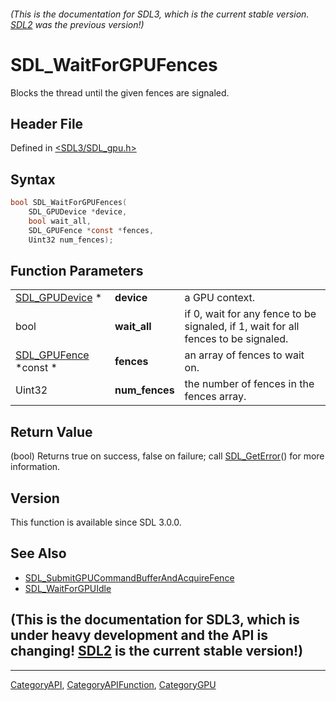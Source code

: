 ###### (This is the documentation for SDL3, which is the current stable version. [SDL2](https://wiki.libsdl.org/SDL2/) was the previous version!)
# SDL_WaitForGPUFences

Blocks the thread until the given fences are signaled.

## Header File

Defined in [<SDL3/SDL_gpu.h>](https://github.com/libsdl-org/SDL/blob/main/include/SDL3/SDL_gpu.h)

## Syntax

```c
bool SDL_WaitForGPUFences(
    SDL_GPUDevice *device,
    bool wait_all,
    SDL_GPUFence *const *fences,
    Uint32 num_fences);
```

## Function Parameters

|                                       |                |                                                                                    |
| ------------------------------------- | -------------- | ---------------------------------------------------------------------------------- |
| [SDL_GPUDevice](SDL_GPUDevice) *      | **device**     | a GPU context.                                                                     |
| bool                                  | **wait_all**   | if 0, wait for any fence to be signaled, if 1, wait for all fences to be signaled. |
| [SDL_GPUFence](SDL_GPUFence) *const * | **fences**     | an array of fences to wait on.                                                     |
| Uint32                                | **num_fences** | the number of fences in the fences array.                                          |

## Return Value

(bool) Returns true on success, false on failure; call
[SDL_GetError](SDL_GetError)() for more information.

## Version

This function is available since SDL 3.0.0.

## See Also

- [SDL_SubmitGPUCommandBufferAndAcquireFence](SDL_SubmitGPUCommandBufferAndAcquireFence)
- [SDL_WaitForGPUIdle](SDL_WaitForGPUIdle)


## (This is the documentation for SDL3, which is under heavy development and the API is changing! [SDL2](https://wiki.libsdl.org/SDL2/) is the current stable version!)



----
[CategoryAPI](CategoryAPI), [CategoryAPIFunction](CategoryAPIFunction), [CategoryGPU](CategoryGPU)

